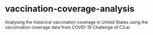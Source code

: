 # vaccination-coverage-analysis

Analysing the historical vaccination coverage in United States using the vaccinvation coverage data from COVID-19 Challenge of C3.ai.
